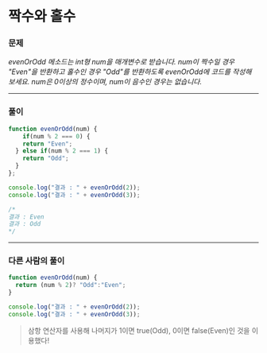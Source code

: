 # 짝수와 홀수

### 문제

*evenOrOdd 메소드는 int형 num을 매개변수로 받습니다.*
*num이 짝수일 경우 "Even"을 반환하고 홀수인 경우 "Odd"를 반환하도록 evenOrOdd에 코드를 작성해 보세요.*
*num은 0이상의 정수이며, num이 음수인 경우는 없습니다.*

---

### 풀이

```javascript
function evenOrOdd(num) {
	if(num % 2 === 0) {
  	return "Even";
  } else if(num % 2 === 1) {
  	return "Odd";
  }
};

console.log("결과 : " + evenOrOdd(2));
console.log("결과 : " + evenOrOdd(3));

/*
결과 : Even
결과 : Odd
*/
```

---

### 다른 사람의 풀이

```javascript
function evenOrOdd(num) {
  return (num % 2)? "Odd":"Even";
}

console.log("결과 : " + evenOrOdd(2));
console.log("결과 : " + evenOrOdd(3));
```

> 삼항 연산자를 사용해 나머지가 1이면 true(Odd), 0이면 false(Even)인 것을 이용했다!